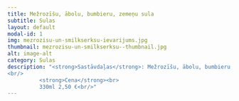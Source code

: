 ```yaml
---
title: Mežrozīšu, ābolu, bumbieru, zemeņu sula
subtitle: Sulas
layout: default
modal-id: 1
img: mezrozisu-un-smilkserksu-ievarijums.jpg
thumbnail: mezrozisu-un-smilkserksu--thumbnail.jpg
alt: image-alt
category: Sulas
description: "<strong>Sastāvdaļas</strong>: Mežrozīšu, ābolu, bumbieru, zemeņu sula.<br/>
<br/>
          <strong>Cena</strong><br>
          330ml 2,50 €<br/>"
---
```

